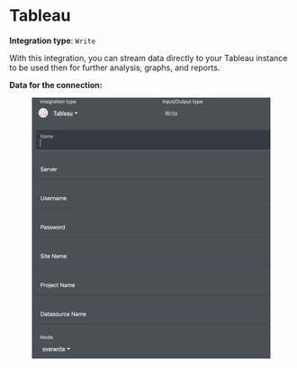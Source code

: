 # Tableau

**Integration type**:  `Write`

With this integration, you can stream data directly to your Tableau instance to be used then for further analysis, graphs, and reports.

**Data for the connection:**

<figure><img src="../../.gitbook/assets/Screenshot 2024-04-23 at 16.50.33.png" alt=""><figcaption></figcaption></figure>

